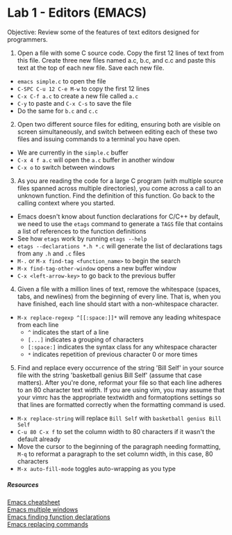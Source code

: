 # Lab 1 - Editors (EMACS)

Objective: Review some of the features of text editors designed for programmers.

1. Open a file with some C source code. Copy the first 12 lines of text from
this file. Create three new files named a.c, b.c, and c.c and paste this text
at the top of each new file. Save each new file.

  * `emacs simple.c` to open the file
  * `C-SPC C-u 12 C-e M-w` to copy the first 12 lines
  * `C-x C-f a.c` to create a new file called `a.c`
  * `C-y` to paste and `C-x C-s` to save the file
  * Do the same for `b.c` and `c.c`

2. Open two different source files for editing, ensuring both are visible on
screen simultaneously, and switch between editing each of these two files and
issuing commands to a terminal you have open.

  * We are currently in the `simple.c` buffer
  * `C-x 4 f a.c` will open the `a.c` buffer in another window
  * `C-x o` to switch between windows  

3. As you are reading the code for a large C program (with multiple source
files spanned across multiple directories), you come across a call to an
unknown function. Find the definition of this function. Go back to the
calling context where you started.

  * Emacs doesn't know about function declarations for C/C++ by default, we
  need to use the `etags` command to generate a `TAGS` file that contains
  a list of references to the function definitions
  * See how `etags` work by running `etags --help`
  * `etags --declarations *.h *.c` will generate the list of declarations
  tags from any `.h` and `.c` files
  * `M-.` or `M-x find-tag <function_name>` to begin the search
  * `M-x find-tag-other-window` opens a new buffer window
  * `C-x <left-arrow-key>` to go back to the previous buffer  

4. Given a file with a million lines of text, remove the whitespace (spaces,
tabs, and newlines) from the beginning of every line. That is, when you have
finished, each line should start with a non-whitespace character.

  * `M-x replace-regexp ^[[:space:]]*` will remove any leading whitespace from
  each line
    * `^` indicates the start of a line
    * `[...]` indicates a grouping of characters
    * `[:space:]` indicates the syntax class for any whitespace character
    * `*` indicates repetition of previous character 0 or more times

5. Find and replace every occurrence of the string 'Bill Self' in your source
file with the string 'basketball genius Bill Self' (assume that case matters).
After you're done, reformat your file so that each line adheres to an 80
character text width. If you are using vim, you may assume that your vimrc has
the appropriate textwidth and formatoptions settings so that lines are formatted
correctly when the formatting command is used.

  * `M-x replace-string` will replace `Bill Self` with `basketball genius Bill
  Self`
  * `C-u 80 C-x f` to set the column width to 80 characters if it wasn't the
  default already
  * Move the cursor to the beginning of the paragraph needing formatting,
  `M-q` to reformat a paragraph to the set column width, in this case,
  80 characters
  * `M-x auto-fill-mode` toggles auto-wrapping as you type


##### Resources

[Emacs cheatsheet](http://www.rgrjr.com/emacs/emacs_cheat.html)  
[Emacs multiple windows](https://www.fnal.gov/docs/products/emacs/emacs/emacs_20.html#SEC156)  
[Emacs finding function declarations](http://stackoverflow.com/questions/4759211/what-is-the-short-cut-key-to-jump-to-declaration-in-emacs)  
[Emacs replacing commands](https://www.gnu.org/software/emacs/manual/html_node/emacs/Replace.html)
